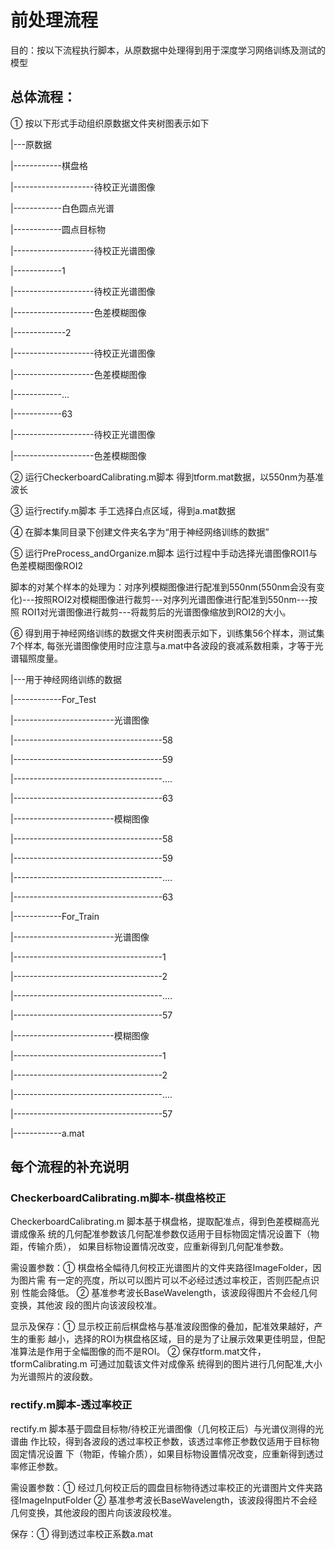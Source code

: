 # 前处理流程

目的：按以下流程执行脚本，从原数据中处理得到用于深度学习网络训练及测试的模型



## 总体流程：

① 按以下形式手动组织原数据文件夹树图表示如下

|---原数据

|------------棋盘格

|--------------------待校正光谱图像

|------------白色圆点光谱

|------------圆点目标物

|--------------------待校正光谱图像

|------------1

|--------------------待校正光谱图像

|--------------------色差模糊图像

|-------------2

|--------------------待校正光谱图像

|--------------------色差模糊图像

|------------...

|------------63

|--------------------待校正光谱图像

|--------------------色差模糊图像



② 运行CheckerboardCalibrating.m脚本 得到tform.mat数据，以550nm为基准波长



③ 运行rectify.m脚本 手工选择白点区域，得到a.mat数据



④ 在脚本集同目录下创建文件夹名字为“用于神经网络训练的数据” 



⑤ 运行PreProcess_andOrganize.m脚本 运行过程中手动选择光谱图像ROI1与色差模糊图像ROI2

​     脚本的对某个样本的处理为：对序列模糊图像进行配准到550nm(550nm会没有变化)---按照ROI2对模糊图像进行裁剪---对序列光谱图像进行配准到550nm---按照 ROI1对光谱图像进行裁剪---将裁剪后的光谱图像缩放到ROI2的大小。



⑥ 得到用于神经网络训练的数据文件夹树图表示如下，训练集56个样本，测试集7个样本, 每张光谱图像使用时应注意与a.mat中各波段的衰减系数相乘，才等于光谱辐照度量。

|---用于神经网络训练的数据

|------------For_Test

|-------------------------光谱图像

|-------------------------------------58

|-------------------------------------59

|-------------------------------------....

|-------------------------------------63

|-------------------------模糊图像

|-------------------------------------58

|-------------------------------------59

|-------------------------------------....

|-------------------------------------63

|------------For_Train

|-------------------------光谱图像

|-------------------------------------1

|-------------------------------------2

|-------------------------------------....

|-------------------------------------57

|-------------------------模糊图像

|-------------------------------------1

|-------------------------------------2

|-------------------------------------....

|-------------------------------------57

|------------a.mat





## 每个流程的补充说明

### CheckerboardCalibrating.m脚本-棋盘格校正

CheckerboardCalibrating.m 脚本基于棋盘格，提取配准点，得到色差模糊高光谱成像系
统的几何配准参数该几何配准参数仅适用于目标物固定情况设置下（物距，传输介质），
如果目标物设置情况改变，应重新得到几何配准参数。

需设置参数：① 棋盘格全幅待几何校正光谱图片的文件夹路径ImageFolder，因为图片需
                            有一定的亮度，所以可以图片可以不必经过透过率校正，否则匹配点识别
                            性能会降低。
                       ② 基准参考波长BaseWavelength，该波段得图片不会经几何变换，其他波
                            段的图片向该波段校准。

显示及保存：① 显示校正前后棋盘格与基准波段图像的叠加，配准效果越好，产生的重影
                            越小，选择的ROI为棋盘格区域，目的是为了让展示效果更佳明显，但配
                            准算法是作用于全幅图像的而不是ROI。
                       ② 保存tform.mat文件，tformCalibrating.m 可通过加载该文件对成像系
                            统得到的图片进行几何配准,大小为光谱照片的波段数。

### rectify.m脚本-透过率校正

rectify.m 脚本基于圆盘目标物/待校正光谱图像（几何校正后）与光谱仪测得的光谱曲
作比较，得到各波段的透过率校正参数，该透过率修正参数仅适用于目标物固定情况设置
 下（物距，传输介质），如果目标物设置情况改变，应重新得到透过率修正参数。

需设置参数：① 经过几何校正后的圆盘目标物待透过率校正的光谱图片文件夹路径ImageInputFolder
                       ② 基准参考波长BaseWavelength，该波段得图片不会经几何变换，其他波段的图片向该波段校准。

 保存：① 得到透过率校正系数a.mat